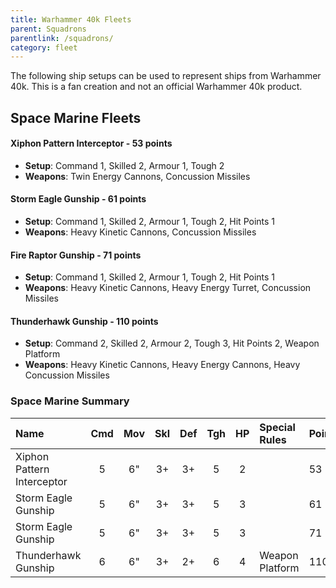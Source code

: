 ```yaml
---
title: Warhammer 40k Fleets
parent: Squadrons
parentlink: /squadrons/
category: fleet
---
```


The following ship setups can be used to represent ships from Warhammer 40k. This is a fan creation and not an official Warhammer 40k product.

## Space Marine Fleets

#### Xiphon Pattern Interceptor - 53 points

- **Setup**: Command 1, Skilled 2, Armour 1, Tough 2
- **Weapons**: Twin Energy Cannons, Concussion Missiles

#### Storm Eagle Gunship - 61 points

- **Setup**: Command 1, Skilled 2, Armour 1, Tough 2, Hit Points 1
- **Weapons**: Heavy Kinetic Cannons, Concussion Missiles

#### Fire Raptor Gunship - 71 points

- **Setup**: Command 1, Skilled 2, Armour 1, Tough 2, Hit Points 1
- **Weapons**: Heavy Kinetic Cannons, Heavy Energy Turret, Concussion Missiles

#### Thunderhawk Gunship - 110 points

- **Setup**: Command 2, Skilled 2, Armour 2, Tough 3, Hit Points 2, Weapon Platform
- **Weapons**: Heavy Kinetic Cannons, Heavy Energy Cannons, Heavy Concussion Missiles

### Space Marine Summary

| Name                         | Cmd | Mov | Skl | Def | Tgh | HP  | Special Rules         | Points |
| :--------------------------- | :-: | :-: | :-: | :-: | :-: | :-: | :-------------------- | :----- |
| Xiphon Pattern Interceptor   |  5  |  6" |  3+ |  3+ |  5  |  2  |                       | 53     |
| Storm Eagle Gunship          |  5  |  6" |  3+ |  3+ |  5  |  3  |                       | 61     |
| Storm Eagle Gunship          |  5  |  6" |  3+ |  3+ |  5  |  3  |                       | 71     | 
| Thunderhawk Gunship          |  6  |  6" |  3+ |  2+ |  6  |  4  | Weapon Platform       | 110    |